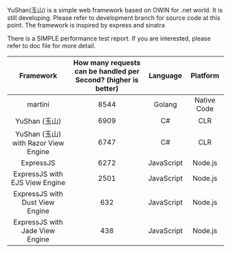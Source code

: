 YuShan(玉山) is a simple web framework based on OWIN for .net world.  It is still developing.  Please refer to development branch for source code at this point.
The framework is inspired by express and sinatra


There is a SIMPLE performance test report.  If you are interested, please refer to doc file for more detail.

|              Framework             	| How many requests can be handled per Second? (higher is better) 	|  Language  	|   Platform  	|
|:----------------------------------:	|:---------------------------------------------------------------:	|:----------:	|:-----------:	|
| martini                            	|                                                            8544 	|   Golang   	| Native Code 	|
| YuShan (玉山)                        	|                                                            6909 	|     C#     	|     CLR     	|
| YuShan (玉山) with Razor View Engine 	|                                                            6747 	|     C#     	|     CLR     	|
| ExpressJS                          	|                                                            6272 	| JavaScript 	|   Node.js   	|
| ExpressJS with EJS View Engine     	|                                                            2501 	| JavaScript 	|   Node.js   	|
| ExpressJS with Dust View Engine    	|                                                             632 	| JavaScript 	|   Node.js   	|
| ExpressJS with Jade View Engine    	|                                                             438 	| JavaScript 	|   Node.js   	|